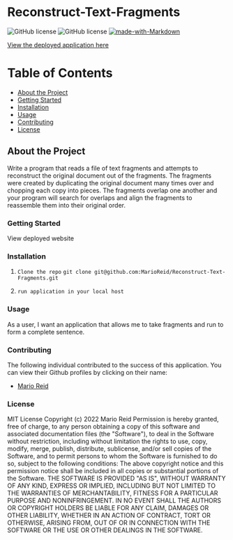 # Reconstruct-Text-Fragments

![GitHub license](https://img.shields.io/badge/license-MIT-blue.svg)
![GitHub license](https://img.shields.io/badge/Javascript-yellow)
[![made-with-Markdown](https://img.shields.io/badge/Made%20with-Markdown-1f425f.svg)](http://commonmark.org)

[View the deployed application here](https://marioreid.github.io/Reconstruct-Text-Fragments/)
# Table of Contents

* [About the Project](#about-the-project)
* [Getting Started](#getting-started)
* [Installation](#installation)
* [Usage](#usage)
* [Contributing](#contributing)
* [License](#license)

## About the Project 
Write a program that reads a file of text fragments and attempts to reconstruct the original document
out of the fragments. The fragments were created by duplicating the original document many times
over and chopping each copy into pieces. The fragments overlap one another and your program will
search for overlaps and align the fragments to reassemble them into their original order.

### Getting Started 
View deployed website

### Installation 

1.  `Clone the repo`
    `git clone git@github.com:MarioReid/Reconstruct-Text-Fragments.git`

2.  `run application in your local host`

### Usage 

As a user, I want an application that allows me to take fragments and run to form a complete sentence. 

### Contributing

The following individual contributed to the success of this application. You can view their Github profiles by clicking on their name:

* [Mario Reid](https://github.com/MarioReid)  

### License  

MIT License
Copyright (c) 2022  Mario Reid 
Permission is hereby granted, free of charge, to any person obtaining a copy
of this software and associated documentation files (the "Software"), to deal
in the Software without restriction, including without limitation the rights
to use, copy, modify, merge, publish, distribute, sublicense, and/or sell
copies of the Software, and to permit persons to whom the Software is
furnished to do so, subject to the following conditions:
The above copyright notice and this permission notice shall be included in all
copies or substantial portions of the Software.
THE SOFTWARE IS PROVIDED "AS IS", WITHOUT WARRANTY OF ANY KIND, EXPRESS OR
IMPLIED, INCLUDING BUT NOT LIMITED TO THE WARRANTIES OF MERCHANTABILITY,
FITNESS FOR A PARTICULAR PURPOSE AND NONINFRINGEMENT. IN NO EVENT SHALL THE
AUTHORS OR COPYRIGHT HOLDERS BE LIABLE FOR ANY CLAIM, DAMAGES OR OTHER
LIABILITY, WHETHER IN AN ACTION OF CONTRACT, TORT OR OTHERWISE, ARISING FROM,
OUT OF OR IN CONNECTION WITH THE SOFTWARE OR THE USE OR OTHER DEALINGS IN THE
SOFTWARE.